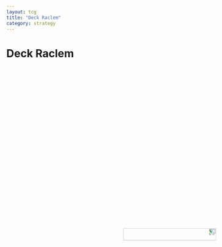 ```yaml
---
layout: tcg
title: "Deck Raclem"
category: strategy
---
```


# Deck Raclem

<img src="https://static.lorcards.fr/cards/fr/iti/image-cartes-a-collectionner-lorcana-disney-game-tcg-lorcanacards-les-terres-d'encres-67-204-chateau-de-la-reine-salle-du-miroir.webp" width="25%" style="transform: rotate(90deg);">

